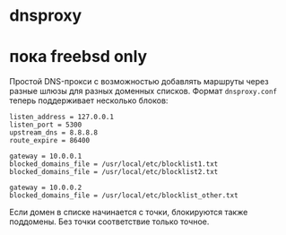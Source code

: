 # dnsproxy

# пока freebsd only

Простой DNS-прокси с возможностью добавлять маршруты через разные шлюзы для
разных доменных списков. Формат `dnsproxy.conf` теперь поддерживает несколько
блоков:

```
listen_address = 127.0.0.1
listen_port = 5300
upstream_dns = 8.8.8.8
route_expire = 86400

gateway = 10.0.0.1
blocked_domains_file = /usr/local/etc/blocklist1.txt
blocked_domains_file = /usr/local/etc/blocklist2.txt

gateway = 10.0.0.2
blocked_domains_file = /usr/local/etc/blocklist_other.txt
```

Если домен в списке начинается с точки, блокируются также поддомены. Без точки
соответствие только точное.
